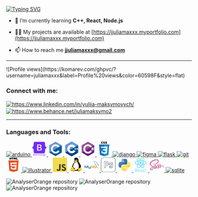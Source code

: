 [![Typing SVG](https://readme-typing-svg.demolab.com?font=Fira+Code&duration=2500&pause=100&color=8F02FF&vCenter=true&multiline=true&width=1000&height=71&lines=Hii!+I'm+Yuliia+:\);Developer+and+graphic+designer)](https://git.io/typing-svg)

- 🌱 I’m currently learning **C++, React, Node.js**

- 👨‍💻 My projects are available at [https://jjuliamaxxx.myportfolio.com](https://jjuliamaxxx.myportfolio.com)

- 📫 How to reach me **jjuliamaxxx@gmail.com**

<hr>
![Profile views](https://komarev.com/ghpvc/?username=juliamaxxx&label=Profile%20views&color=60598F&style=flat)
<h3 align="left">Connect with me:</h3>
<p align="left">
<a href="https://linkedin.com/in/https://www.linkedin.com/in/yuliia-maksymovych/" target="blank"><img align="center" src="https://raw.githubusercontent.com/rahuldkjain/github-profile-readme-generator/master/src/images/icons/Social/linked-in-alt.svg" alt="https://www.linkedin.com/in/yuliia-maksymovych/" height="30" width="40" /></a>
<a href="https://www.behance.net/https://www.behance.net/juliamaksymo2" target="blank"><img align="center" src="https://raw.githubusercontent.com/rahuldkjain/github-profile-readme-generator/master/src/images/icons/Social/behance.svg" alt="https://www.behance.net/juliamaksymo2" height="30" width="40" /></a>
</p>
<hr>
<h3 align="left">Languages and Tools:</h3>
<p align="left"> <a href="https://www.arduino.cc/" target="_blank" rel="noreferrer"> <img src="https://cdn.worldvectorlogo.com/logos/arduino-1.svg" alt="arduino" width="40" height="40"/> </a> <a href="https://getbootstrap.com" target="_blank" rel="noreferrer"> <img src="https://raw.githubusercontent.com/devicons/devicon/master/icons/bootstrap/bootstrap-plain-wordmark.svg" alt="bootstrap" width="40" height="40"/> </a> <a href="https://www.cprogramming.com/" target="_blank" rel="noreferrer"> <img src="https://raw.githubusercontent.com/devicons/devicon/master/icons/c/c-original.svg" alt="c" width="40" height="40"/> </a> <a href="https://www.w3schools.com/cpp/" target="_blank" rel="noreferrer"> <img src="https://raw.githubusercontent.com/devicons/devicon/master/icons/cplusplus/cplusplus-original.svg" alt="cplusplus" width="40" height="40"/> </a> <a href="https://www.w3schools.com/cs/" target="_blank" rel="noreferrer"> <img src="https://raw.githubusercontent.com/devicons/devicon/master/icons/csharp/csharp-original.svg" alt="csharp" width="40" height="40"/> </a> <a href="https://www.w3schools.com/css/" target="_blank" rel="noreferrer"> <img src="https://raw.githubusercontent.com/devicons/devicon/master/icons/css3/css3-original-wordmark.svg" alt="css3" width="40" height="40"/> </a> <a href="https://www.djangoproject.com/" target="_blank" rel="noreferrer"> <img src="https://cdn.worldvectorlogo.com/logos/django.svg" alt="django" width="40" height="40"/> </a> <a href="https://www.figma.com/" target="_blank" rel="noreferrer"> <img src="https://www.vectorlogo.zone/logos/figma/figma-icon.svg" alt="figma" width="40" height="40"/> </a> <a href="https://flask.palletsprojects.com/" target="_blank" rel="noreferrer"> <img src="https://www.vectorlogo.zone/logos/pocoo_flask/pocoo_flask-icon.svg" alt="flask" width="40" height="40"/> </a> <a href="https://git-scm.com/" target="_blank" rel="noreferrer"> <img src="https://www.vectorlogo.zone/logos/git-scm/git-scm-icon.svg" alt="git" width="40" height="40"/> </a> <a href="https://www.w3.org/html/" target="_blank" rel="noreferrer"> <img src="https://raw.githubusercontent.com/devicons/devicon/master/icons/html5/html5-original-wordmark.svg" alt="html5" width="40" height="40"/> </a> <a href="https://www.adobe.com/in/products/illustrator.html" target="_blank" rel="noreferrer"> <img src="https://www.vectorlogo.zone/logos/adobe_illustrator/adobe_illustrator-icon.svg" alt="illustrator" width="40" height="40"/> </a> <a href="https://developer.mozilla.org/en-US/docs/Web/JavaScript" target="_blank" rel="noreferrer"> <img src="https://raw.githubusercontent.com/devicons/devicon/master/icons/javascript/javascript-original.svg" alt="javascript" width="40" height="40"/> </a> <a href="https://www.linux.org/" target="_blank" rel="noreferrer"> <img src="https://raw.githubusercontent.com/devicons/devicon/master/icons/linux/linux-original.svg" alt="linux" width="40" height="40"/> </a> <a href="https://www.mysql.com/" target="_blank" rel="noreferrer"> <img src="https://raw.githubusercontent.com/devicons/devicon/master/icons/mysql/mysql-original-wordmark.svg" alt="mysql" width="40" height="40"/> </a> <a href="https://www.photoshop.com/en" target="_blank" rel="noreferrer"> <img src="https://raw.githubusercontent.com/devicons/devicon/master/icons/photoshop/photoshop-line.svg" alt="photoshop" width="40" height="40"/> </a> <a href="https://www.python.org" target="_blank" rel="noreferrer"> <img src="https://raw.githubusercontent.com/devicons/devicon/master/icons/python/python-original.svg" alt="python" width="40" height="40"/> </a> <a href="https://reactjs.org/" target="_blank" rel="noreferrer"> <img src="https://raw.githubusercontent.com/devicons/devicon/master/icons/react/react-original-wordmark.svg" alt="react" width="40" height="40"/> </a> <a href="https://sass-lang.com" target="_blank" rel="noreferrer"> <img src="https://raw.githubusercontent.com/devicons/devicon/master/icons/sass/sass-original.svg" alt="sass" width="40" height="40"/> </a> <a href="https://www.sqlite.org/" target="_blank" rel="noreferrer"> <img src="https://www.vectorlogo.zone/logos/sqlite/sqlite-icon.svg" alt="sqlite" width="40" height="40"/> </a> </p>

<picture>
  <source media="(prefers-color-scheme: dark)" srcset="https://github-readme-stats.vercel.app/api/top-langs?username=juliamaxx&show_icons=true&locale=en&layout=compact&theme=dark"/>
  <img alt="AnalyserOrange repository" src="https://github-readme-stats.vercel.app/api/top-langs?username=juliamaxx&show_icons=true&locale=en&layout=compact"/>
</picture>


<picture>
  <source media="(prefers-color-scheme: dark)" srcset="https://github-readme-stats.vercel.app/api?username=juliamaxx&show_icons=true&locale=en&theme=dark"/>
  <img alt="AnalyserOrange repository" src="https://github-readme-stats.vercel.app/api?username=juliamaxx&show_icons=true&locale=en"/>
</picture>


<picture>
  <source media="(prefers-color-scheme: dark)" srcset="https://github-readme-streak-stats.herokuapp.com/?user=juliamaxx&theme=dark"/>
  <img alt="AnalyserOrange repository" src="https://github-readme-streak-stats.herokuapp.com/?user=juliamaxx&theme=default"/>
</picture>
